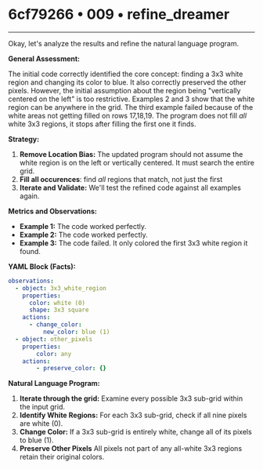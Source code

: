 # 6cf79266 • 009 • refine_dreamer

---
Okay, let's analyze the results and refine the natural language program.

**General Assessment:**

The initial code correctly identified the core concept: finding a 3x3 white region and changing its color to blue. It also correctly preserved the other pixels. However, the initial assumption about the region being "vertically centered on the left" is too restrictive. Examples 2 and 3 show that the white region can be anywhere in the grid. The third example failed because of the white areas not getting filled on rows 17,18,19. The program does not fill *all* white 3x3 regions, it stops after filling the first one it finds.

**Strategy:**

1.  **Remove Location Bias:** The updated program should not assume the white region is on the left or vertically centered. It must search the entire grid.
2. **Fill all occurences**: find *all* regions that match, not just the first
3.  **Iterate and Validate:** We'll test the refined code against all examples again.

**Metrics and Observations:**

*   **Example 1:** The code worked perfectly.
*   **Example 2:** The code worked perfectly.
*   **Example 3:** The code failed. It only colored the first 3x3 white region it found.

**YAML Block (Facts):**

```yaml
observations:
  - object: 3x3_white_region
    properties:
      color: white (0)
      shape: 3x3 square
    actions:
      - change_color:
          new_color: blue (1)
  - object: other_pixels
    properties:
        color: any
    actions:
        - preserve_color: {}

```

**Natural Language Program:**

1.  **Iterate through the grid:** Examine every possible 3x3 sub-grid within the input grid.
2.  **Identify White Regions:** For each 3x3 sub-grid, check if all nine pixels are white (0).
3.  **Change Color:** If a 3x3 sub-grid is entirely white, change all of its pixels to blue (1).
4. **Preserve Other Pixels** All pixels not part of any all-white 3x3 regions retain their original colors.


